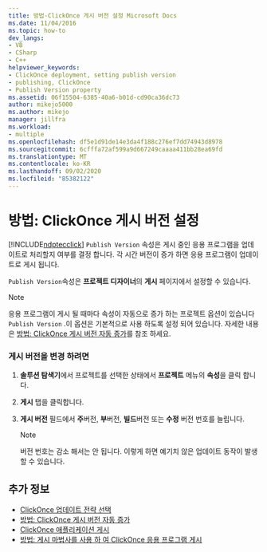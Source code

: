 ```yaml
---
title: 방법-ClickOnce 게시 버전 설정 Microsoft Docs
ms.date: 11/04/2016
ms.topic: how-to
dev_langs:
- VB
- CSharp
- C++
helpviewer_keywords:
- ClickOnce deployment, setting publish version
- publishing, ClickOnce
- Publish Version property
ms.assetid: 06f15504-6385-40a6-b01d-cd90ca36dc73
author: mikejo5000
ms.author: mikejo
manager: jillfra
ms.workload:
- multiple
ms.openlocfilehash: df5e1d91de14e3da4f188c276ef7dd74943d8978
ms.sourcegitcommit: 6cfffa72af599a9d667249caaaa411bb28ea69fd
ms.translationtype: MT
ms.contentlocale: ko-KR
ms.lasthandoff: 09/02/2020
ms.locfileid: "85382122"
---
```

# <a name="how-to-set-the-clickonce-publish-version"></a>방법: ClickOnce 게시 버전 설정
[!INCLUDE[ndptecclick](../deployment/includes/ndptecclick_md.md)] `Publish Version` 속성은 게시 중인 응용 프로그램을 업데이트로 처리할지 여부를 결정 합니다. 각 시간 버전이 증가 하면 응용 프로그램이 업데이트로 게시 됩니다.

 `Publish Version`속성은 **프로젝트 디자이너**의 **게시** 페이지에서 설정할 수 있습니다.

> [!NOTE]
> 응용 프로그램이 게시 될 때마다 속성이 자동으로 증가 하는 프로젝트 옵션이 있습니다 `Publish Version` .이 옵션은 기본적으로 사용 하도록 설정 되어 있습니다. 자세한 내용은 [방법: ClickOnce 게시 버전 자동 증가](../deployment/how-to-automatically-increment-the-clickonce-publish-version.md)를 참조 하세요.

### <a name="to-change-the-publish-version"></a>게시 버전을 변경 하려면

1. **솔루션 탐색기**에서 프로젝트를 선택한 상태에서 **프로젝트** 메뉴의 **속성**을 클릭 합니다.

2. **게시** 탭을 클릭합니다.

3. **게시 버전** 필드에서 **주**버전, **부**버전, **빌드**버전 또는 **수정** 버전 번호를 늘립니다.

    > [!NOTE]
    > 버전 번호는 감소 해서는 안 됩니다. 이렇게 하면 예기치 않은 업데이트 동작이 발생할 수 있습니다.

## <a name="see-also"></a>추가 정보
- [ClickOnce 업데이트 전략 선택](../deployment/choosing-a-clickonce-update-strategy.md)
- [방법: ClickOnce 게시 버전 자동 증가](../deployment/how-to-automatically-increment-the-clickonce-publish-version.md)
- [ClickOnce 애플리케이션 게시](../deployment/publishing-clickonce-applications.md)
- [방법: 게시 마법사를 사용 하 여 ClickOnce 응용 프로그램 게시](../deployment/how-to-publish-a-clickonce-application-using-the-publish-wizard.md)